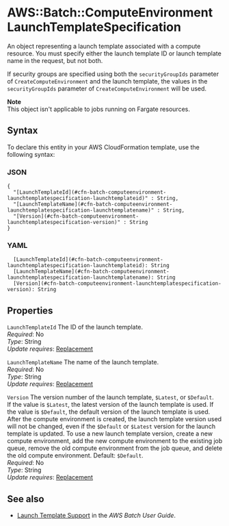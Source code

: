 # AWS::Batch::ComputeEnvironment LaunchTemplateSpecification<a name="aws-properties-batch-computeenvironment-launchtemplatespecification"></a>

An object representing a launch template associated with a compute resource\. You must specify either the launch template ID or launch template name in the request, but not both\.

If security groups are specified using both the `securityGroupIds` parameter of `CreateComputeEnvironment` and the launch template, the values in the `securityGroupIds` parameter of `CreateComputeEnvironment` will be used\.

**Note**  
This object isn't applicable to jobs running on Fargate resources\.

## Syntax<a name="aws-properties-batch-computeenvironment-launchtemplatespecification-syntax"></a>

To declare this entity in your AWS CloudFormation template, use the following syntax:

### JSON<a name="aws-properties-batch-computeenvironment-launchtemplatespecification-syntax.json"></a>

```
{
  "[LaunchTemplateId](#cfn-batch-computeenvironment-launchtemplatespecification-launchtemplateid)" : String,
  "[LaunchTemplateName](#cfn-batch-computeenvironment-launchtemplatespecification-launchtemplatename)" : String,
  "[Version](#cfn-batch-computeenvironment-launchtemplatespecification-version)" : String
}
```

### YAML<a name="aws-properties-batch-computeenvironment-launchtemplatespecification-syntax.yaml"></a>

```
  [LaunchTemplateId](#cfn-batch-computeenvironment-launchtemplatespecification-launchtemplateid): String
  [LaunchTemplateName](#cfn-batch-computeenvironment-launchtemplatespecification-launchtemplatename): String
  [Version](#cfn-batch-computeenvironment-launchtemplatespecification-version): String
```

## Properties<a name="aws-properties-batch-computeenvironment-launchtemplatespecification-properties"></a>

`LaunchTemplateId`  <a name="cfn-batch-computeenvironment-launchtemplatespecification-launchtemplateid"></a>
The ID of the launch template\.  
*Required*: No  
*Type*: String  
*Update requires*: [Replacement](https://docs.aws.amazon.com/AWSCloudFormation/latest/UserGuide/using-cfn-updating-stacks-update-behaviors.html#update-replacement)

`LaunchTemplateName`  <a name="cfn-batch-computeenvironment-launchtemplatespecification-launchtemplatename"></a>
The name of the launch template\.  
*Required*: No  
*Type*: String  
*Update requires*: [Replacement](https://docs.aws.amazon.com/AWSCloudFormation/latest/UserGuide/using-cfn-updating-stacks-update-behaviors.html#update-replacement)

`Version`  <a name="cfn-batch-computeenvironment-launchtemplatespecification-version"></a>
The version number of the launch template, `$Latest`, or `$Default`\.  
If the value is `$Latest`, the latest version of the launch template is used\. If the value is `$Default`, the default version of the launch template is used\.  
After the compute environment is created, the launch template version used will not be changed, even if the `$Default` or `$Latest` version for the launch template is updated\. To use a new launch template version, create a new compute environment, add the new compute environment to the existing job queue, remove the old compute environment from the job queue, and delete the old compute environment\.
Default: `$Default`\.  
*Required*: No  
*Type*: String  
*Update requires*: [Replacement](https://docs.aws.amazon.com/AWSCloudFormation/latest/UserGuide/using-cfn-updating-stacks-update-behaviors.html#update-replacement)

## See also<a name="aws-properties-batch-computeenvironment-launchtemplatespecification--seealso"></a>
+  [Launch Template Support](https://docs.aws.amazon.com/batch/latest/userguide/launch-templates.html) in the *AWS Batch User Guide*\.